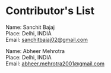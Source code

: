 # Contributor's List

Name: Sanchit Bajaj<br/>
Place: Delhi, INDIA<br/>
Email: sanchitbajaj02@gmail.com<br/>

Name: Abheer Mehrotra<br/>
Place: Delhi, INDIA<br/>
Email: abheer.mehrotra2001@gmail.com<br/>
